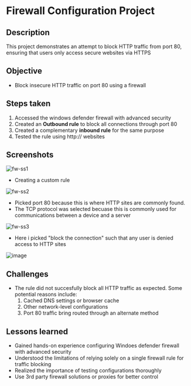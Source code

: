# Firewall Configuration Project

## Description
This project demonstrates an attempt to block HTTP traffic from port 80, ensuring that users only access secure websites via HTTPS

## Objective
- Block insecure HTTP traffic on port 80 using a firewall

## Steps taken
1. Accessed the windows defender firewall with advanced security
2. Created an **Outbound rule** to block all connections through port 80
3. Created a complementary **inbound rule** for the same purpose
4. Tested the rule using http:// websites

## Screenshots
![fw-ss1](https://github.com/user-attachments/assets/3d38f28b-1dfc-4178-8852-583d620719b2)
- Creating a custom rule

![fw-ss2](https://github.com/user-attachments/assets/1b801ea0-c273-4143-b092-963462e7174c)
- Picked port 80 because this is where HTTP sites are commonly found.
- The TCP protocol was selected becuase this is commonly used for communications between a device and a server

![fw-ss3](https://github.com/user-attachments/assets/d48208ab-ee69-43a2-88a0-89cd45aee934)
- Here i picked "block the connection" such that any user is denied access to HTTP sites


![image](https://github.com/user-attachments/assets/79e7ecb1-4dd3-4551-844d-bf495659d875)


## Challenges 
- The rule did not succesfully block all HTTP traffic as expected. Some potential reasons include:
    1. Cached DNS settings or browser cache
    2. Other network-level configurations
    3. Port 80 traffic bring routed through an alternate method

## Lessons learned
- Gained hands-on experience configuring Windoes defender firewall with advanced security
- Understood the limitations of relying solely on a single firewall rule for traffic blocking
- Realized the importance of testing configurations thoroughly
- Use 3rd party firewall solutions or proxies for better control
